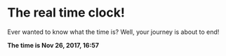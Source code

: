 # The real time clock!

Ever wanted to know what the time is? Well, your journey is about to end!

**The time is Nov 26, 2017, 16:57**